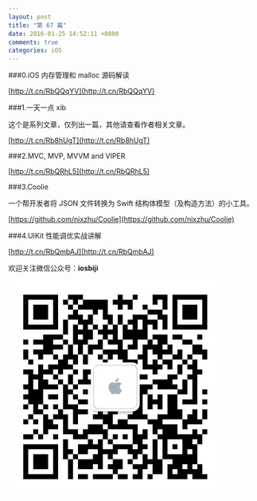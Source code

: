 ```yaml
---
layout: post
title: "第 67 篇"
date: 2016-01-25 14:52:11 +0800
comments: true
categories: iOS
---
```

###0.iOS 内存管理和 malloc 源码解读

[http://t.cn/RbQQqYV](http://t.cn/RbQQqYV)  

###1.一天一点 xib

这个是系列文章，仅列出一篇，其他请查看作者相关文章。  

[http://t.cn/Rb8hUgT](http://t.cn/Rb8hUgT)  

###2.MVC, MVP, MVVM and VIPER

[http://t.cn/RbQRhL5](http://t.cn/RbQRhL5)  

###3.Coolie

一个帮开发者将 JSON 文件转换为 Swift 结构体模型（及构造方法）的小工具。  

[https://github.com/nixzhu/Coolie](https://github.com/nixzhu/Coolie)  

###4.UIKit 性能调优实战讲解

[http://t.cn/RbQmbAJ](http://t.cn/RbQmbAJ)  

欢迎关注微信公众号：**iosbiji**

![iOS开发笔记](/images/weixin.jpg)